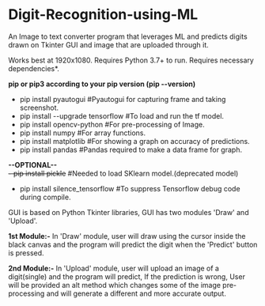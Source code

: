 # Digit-Recognition-using-ML
An Image to text converter program that leverages ML and predicts digits drawn on Tkinter GUI and image that are uploaded through it.

Works best at 1920x1080.
Requires Python 3.7+ to run.
Requires necessary dependencies*.

**pip or pip3 according to your pip version (pip --version)**

- pip install pyautogui             #Pyautogui for capturing frame and taking screenshot.
- pip install --upgrade tensorflow  #To load and run the tf model.
- pip install opencv-python         #For pre-processing of Image.
- pip install numpy                 #For array functions.
- pip install matplotlib            #For showing a graph on accuracy of predictions.
- pip install pandas                #Pandas required to make a data frame for graph.

**--OPTIONAL--**  
~~- pip install pickle~~                #Needed to load SKlearn model.(deprecated model)
- pip install silence_tensorflow    #To suppress Tensorflow debug code during compile.

GUI is based on Python Tkinter libraries, GUI has two modules 'Draw' and 'Upload'.

**1st Module:-**
In 'Draw' module, user will draw using the cursor inside the black canvas and the program will predict the digit when the 'Predict' button is pressed.

**2nd Module:-**
In 'Upload' module, user will upload an image of a digit(single) and the program will predict, If the prediction is wrong, User will be provided an alt method which changes some of the image pre-processing and will generate a different and more accurate output.

